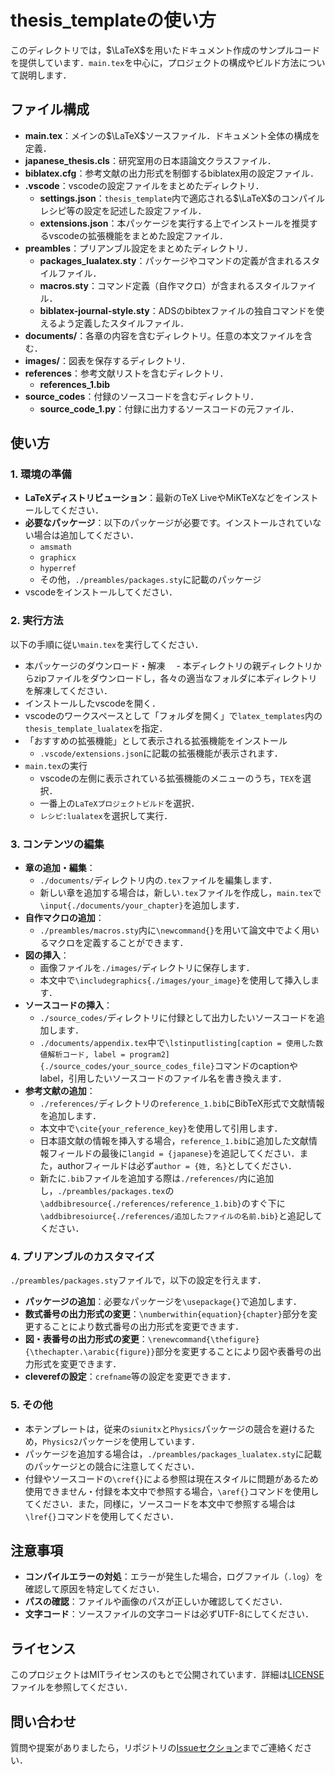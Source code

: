 # thesis_templateの使い方

このディレクトリでは，$\LaTeX$を用いたドキュメント作成のサンプルコードを提供しています．`main.tex`を中心に，プロジェクトの構成やビルド方法について説明します．

## ファイル構成

- **main.tex**：メインの$\LaTeX$ソースファイル．ドキュメント全体の構成を定義．
- **japanese_thesis.cls**：研究室用の日本語論文クラスファイル．
- **biblatex.cfg**：参考文献の出力形式を制御するbiblatex用の設定ファイル．
- **.vscode**：vscodeの設定ファイルをまとめたディレクトリ．
  - **settings.json**：`thesis_template`内で適応される$\LaTeX$のコンパイルレシピ等の設定を記述した設定ファイル．
  - **extensions.json**：本パッケージを実行する上でインストールを推奨するvscodeの拡張機能をまとめた設定ファイル．
- **preambles**：プリアンブル設定をまとめたディレクトリ．
  - **packages_lualatex.sty**：パッケージやコマンドの定義が含まれるスタイルファイル．
  - **macros.sty**：コマンド定義（自作マクロ）が含まれるスタイルファイル．
  - **biblatex-journal-style.sty**：ADSのbibtexファイルの独自コマンドを使えるよう定義したスタイルファイル．
- **documents/**：各章の内容を含むディレクトリ。任意の本文ファイルを含む．
- **images/**：図表を保存するディレクトリ．
- **references**：参考文献リストを含むディレクトリ．
  - **references_1.bib**
- **source_codes**：付録のソースコードを含むディレクトリ．
  - **source_code_1.py**：付録に出力するソースコードの元ファイル．

## 使い方

### 1. 環境の準備

- **LaTeXディストリビューション**：最新のTeX LiveやMiKTeXなどをインストールしてください．
- **必要なパッケージ**：以下のパッケージが必要です。インストールされていない場合は追加してください．
  - `amsmath`
  - `graphicx`
  - `hyperref`
  - その他，`./preambles/packages.sty`に記載のパッケージ
- vscodeをインストールしてください．

### 2. 実行方法

以下の手順に従い`main.tex`を実行してください．

- 本パッケージのダウンロード・解凍
　- 本ディレクトリの親ディレクトリからzipファイルをダウンロードし，各々の適当なフォルダに本ディレクトリを解凍してください．
- インストールしたvscodeを開く．
- vscodeのワークスペースとして「フォルダを開く」で`latex_templates`内の`thesis_template_lualatex`を指定．
- 「おすすめの拡張機能」として表示される拡張機能をインストール
  - `.vscode/extensions.json`に記載の拡張機能が表示されます．
- `main.tex`の実行
  - vscodeの左側に表示されている拡張機能のメニューのうち，`TEX`を選択．
  - 一番上の`LaTeXプロジェクトビルド`を選択．
  - `レシピ:lualatex`を選択して実行．

### 3. コンテンツの編集

- **章の追加・編集**：
  - `./documents/`ディレクトリ内の`.tex`ファイルを編集します．
  - 新しい章を追加する場合は，新しい`.tex`ファイルを作成し，`main.tex`で`\input{./documents/your_chapter}`を追加します．
- **自作マクロの追加**：
  - `./preambles/macros.sty`内に`\newcommand{}`を用いて論文中でよく用いるマクロを定義することができます．
- **図の挿入**：
  - 画像ファイルを`./images/`ディレクトリに保存します．
  - 本文中で`\includegraphics{./images/your_image}`を使用して挿入します．
- **ソースコードの挿入**：
  - `./source_codes/`ディレクトリに付録として出力したいソースコードを追加します．
  - `./documents/appendix.tex`中で`\lstinputlisting[caption = 使用した数値解析コード, label = program2]{./source_codes/your_source_codes_file}`コマンドのcaptionやlabel，引用したいソースコードのファイル名を書き換えます．
- **参考文献の追加**：
  - `./references/`ディレクトリの`reference_1.bib`にBibTeX形式で文献情報を追加します．
  - 本文中で`\cite{your_reference_key}`を使用して引用します．
  - 日本語文献の情報を挿入する場合，`reference_1.bib`に追加した文献情報フィールドの最後に`langid = {japanese}`を追記してください．また，authorフィールドは必ず`author = {姓, 名}`としてください．
  - 新たに`.bib`ファイルを追加する際は`./references/`内に追加し，`./preambles/packages.tex`の`\addbibresource{./references/reference_1.bib}`のすぐ下に`\addbibresoiurce{./references/追加したファイルの名前.bib}`と追記してください．

### 4. プリアンブルのカスタマイズ

`./preambles/packages.sty`ファイルで，以下の設定を行えます．

- **パッケージの追加**：必要なパッケージを`\usepackage{}`で追加します．
- **数式番号の出力形式の変更**：`\numberwithin{equation}{chapter}`部分を変更することにより数式番号の出力形式を変更できます．
- **図・表番号の出力形式の変更**：`\renewcommand{\thefigure}{\thechapter.\arabic{figure}}`部分を変更することにより図や表番号の出力形式を変更できます．
- **cleverefの設定**：`crefname`等の設定を変更できます．

### 5. その他
- 本テンプレートは，従来の`siunitx`と`Physics`パッケージの競合を避けるため，`Physics2`パッケージを使用しています．
- パッケージを追加する場合は，`./preambles/packages_lualatex.sty`に記載のパッケージとの競合に注意してください．
- 付録やソースコードの`\cref{}`による参照は現在スタイルに問題があるため使用できません・付録を本文中で参照する場合，`\aref{}`コマンドを使用してください．また，同様に，ソースコードを本文中で参照する場合は`\lref{}`コマンドを使用してください．

## 注意事項

- **コンパイルエラーの対処**：エラーが発生した場合，ログファイル（`.log`）を確認して原因を特定してください．
- **パスの確認**：ファイルや画像のパスが正しいか確認してください．
- **文字コード**：ソースファイルの文字コードは必ずUTF-8にしてください．

## ライセンス

このプロジェクトはMITライセンスのもとで公開されています．詳細は[LICENSE](../LICENSE)ファイルを参照してください．

## 問い合わせ

質問や提案がありましたら，リポジトリの[Issueセクション](https://github.com/yuki2023-kenkyu/latex_templates/issues)までご連絡ください．
